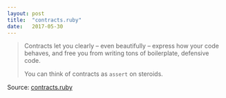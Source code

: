 ```yaml
---
layout: post
title:  "contracts.ruby"
date:   2017-05-30
---
```


> Contracts let you clearly – even beautifully – express how your code behaves, and free you from writing tons of boilerplate, defensive code.
>
> You can think of contracts as `assert` on steroids.

Source: [contracts.ruby](https://github.com/egonSchiele/contracts.ruby)

